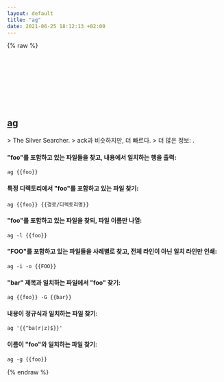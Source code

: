```yaml
---
layout: default
title: "ag"
date: 2021-06-25 18:12:13 +02:00
---
```

{% raw %}
<h2 id="ag">
  <a href="/ko/common/ag.html">ag</a> <a href="#ag"><svg class="icon">
    <use href="/assets/images/unicode_sprite.svg#link" />
  </svg></a>
</h2>
> The Silver Searcher.
> ack과 비슷하지만, 더 빠르다.
> 더 많은 정보: <https://github.com/ggreer/the_silver_searcher>.

#### "foo"를 포함하고 있는 파일들을 찾고, 내용에서 일치하는 행을 출력:
```shell
ag {{foo}}
```
#### 특정 디렉토리에서 "foo"를 포함하고 있는 파일 찾기:
```shell
ag {{foo}} {{경로/디렉토리명}}
```
#### "foo"를 포함하고 있는 파일을 찾되, 파일 이름만 나열:
```shell
ag -l {{foo}}
```
#### "FOO"를 포함하고 있는 파일들을 사례별로 찾고, 전체 라인이 아닌 일치 라인만 인쇄:
```shell
ag -i -o {{FOO}}
```
#### "bar" 제목과 일치하는 파일에서 "foo" 찾기:
```shell
ag {{foo}} -G {{bar}}
```
#### 내용이 정규식과 일치하는 파일 찾기:
```shell
ag '{{^ba(r|z)$}}'
```
#### 이름이 "foo"와 일치하는 파일 찾기:
```shell
ag -g {{foo}}
```
{% endraw %}